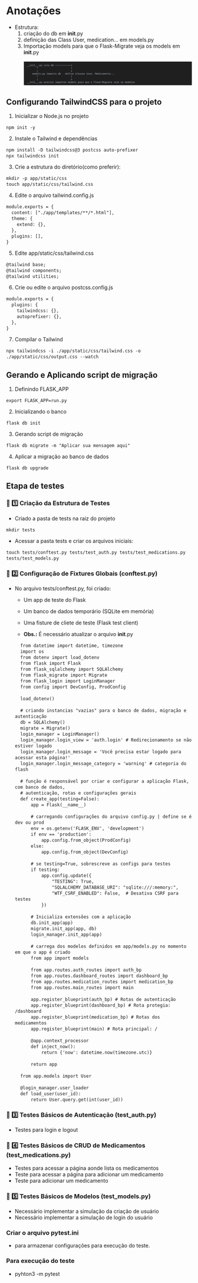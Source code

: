# Anotações

- Estrutura:
  1. criação do db em **init**.py
  2. definição das Class User, medication... em models.py
  3. Importação models para que o Flask-Migrate veja os models em **init**.py
     <br/><br/>
     ![](./diary_assets/definition_class_User_and_import_models_FlaskMigrate.png)

## Configurando TailwindCSS para o projeto

1. Inicializar o Node.js no projeto

```
npm init -y
```

2. Instale o Tailwind e dependências

```
npm install -D tailwindcss@3 postcss auto-prefixer
npx tailwindcss init
```

3. Crie a estrutura do diretório(como preferir):

```
mkdir -p app/static/css
touch app/static/css/tailwind.css
```

4. Edite o arquivo tailwind.config.js

```
module.exports = {
  content: ["./app/templates/**/*.html"],
  theme: {
    extend: {},
  },
  plugins: [],
}
```

5. Edite app/static/css/tailwind.css

```
@tailwind base;
@tailwind components;
@tailwind utilities;
```

6. Crie ou edite o arquivo postcss.config.js

```
module.exports = {
  plugins: {
    tailwindcss: {},
    autoprefixer: {},
  },
}
```

7. Compilar o Tailwind

```
npx tailwindcss -i ./app/static/css/tailwind.css -o ./app/static/css/output.css --watch
```

## Gerando e Aplicando script de migração

1. Definindo FLASK_APP

```
export FLASK_APP=run.py
```

2. Inicializando o banco

```
flask db init
```

3. Gerando script de migração

```
flask db migrate -m "Aplicar sua mensagem aqui"
```

4. Aplicar a migração ao banco de dados

```
flask db upgrade
```

## Etapa de testes

### 📁 1️⃣ Criação da Estrutura de Testes
* Criado a pasta de tests na raiz do projeto
```
mkdir tests
```

* Acessar a pasta tests e criar os arquivos iniciais:
```
touch tests/conftest.py tests/test_auth.py tests/test_medications.py tests/test_models.py
```

### 🔧 2️⃣ Configuração de Fixtures Globais (conftest.py)
* No arquivo tests/conftest.py, foi criado:
  * Um app de teste do Flask
  * Um banco de dados temporário (SQLite em memória)
  * Uma fisture de cliete de teste (Flask test client)

  * **Obs.:** É necessário atualizar o arquivo __init__.py
  ```
    from datetime import datetime, timezone
    import os
    from dotenv import load_dotenv
    from flask import Flask
    from flask_sqlalchemy import SQLAlchemy
    from flask_migrate import Migrate
    from flask_login import LoginManager
    from config import DevConfig, ProdConfig

    load_dotenv()

    # criando instancias "vazias" para o banco de dados, migração e autenticação
    db = SQLAlchemy()
    migrate = Migrate()
    login_manager = LoginManager()
    login_manager.login_view = 'auth.login' # Redirecionamento se não estiver logado
    login_manager.login_message = 'Você precisa estar logado para acessar esta página!'
    login_manager.login_message_category = 'warning' # categoria do flash

    # função é responsável por criar e configurar a aplicação Flask, com banco de dados, 
    # autenticação, rotas e configurações gerais
    def create_app(testing=False):
        app = Flask(__name__)

        # carregando configurações do arquivo config.py | define se é dev ou prod
        env = os.getenv('FLASK_ENV', 'development')
        if env == 'production':
            app.config.from_object(ProdConfig)
        else:
            app.config.from_object(DevConfig)

        # se testing=True, sobrescreve as configs para testes
        if testing:
            app.config.update({
                "TESTING": True,
                "SQLALCHEMY_DATABASE_URI": "sqlite:///:memory:",
                "WTF_CSRF_ENABLED": False,  # Desativa CSRF para testes
            })

        # Inicializa extensões com a aplicação
        db.init_app(app)
        migrate.init_app(app, db)
        login_manager.init_app(app)

        # carrega dos modelos definidos em app/models.py no momento em que o app é criado
        from app import models

        from app.routes.auth_routes import auth_bp
        from app.routes.dashboard_routes import dashboard_bp
        from app.routes.medication_routes import medication_bp
        from app.routes.main_routes import main

        app.register_blueprint(auth_bp) # Rotas de autenticação
        app.register_blueprint(dashboard_bp) # Rota protegia: /dashboard
        app.register_blueprint(medication_bp) # Rotas dos medicamentos
        app.register_blueprint(main) # Rota principal: /

        @app.context_processor
        def inject_now():
            return {'now': datetime.now(timezone.utc)}

        return app

    from app.models import User

    @login_manager.user_loader
    def load_user(user_id):
        return User.query.get(int(user_id))
  ```

### 🧪 3️⃣ Testes Básicos de Autenticação (test_auth.py)
  * Testes para login e logout
  
### 💊 4️⃣ Testes Básicos de CRUD de Medicamentos (test_medications.py)
  * Testes para acessar a página aonde lista os medicamentos
  * Teste para acessar a página para adicionar um medicamento
  * Teste para adicionar um medicamento

### 🧬 5️⃣ Testes Básicos de Modelos (test_models.py)
  * Necessário implementar a simulação da criação de usuário
  * Necessário implementar a simulação de login do usuário

### Criar o arquivo pytest.ini
  * para armazenar configurações para execução do teste.

### Para execução do teste
  * pyhton3 -m pytest



